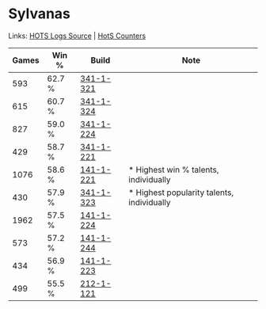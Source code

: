 # Sylvanas

Links: [HOTS Logs Source](https://www.hotslogs.com/Sitewide/HeroDetails?Hero=Sylvanas) | [HotS Counters](http://hotscounters.com/#/hero/Sylvanas)

Games  | Win %  | Build     | Note
-----  | -----  | -----     | ----
593    | 62.7 % | [341-1-321](http://www.heroesfire.com/hots/talent-calculator/sylvanas#pAFv) | 
615    | 60.7 % | [341-1-324](http://www.heroesfire.com/hots/talent-calculator/sylvanas#pAFy) | 
827    | 59.0 % | [341-1-224](http://www.heroesfire.com/hots/talent-calculator/sylvanas#pAEO) | 
429    | 58.7 % | [341-1-221](http://www.heroesfire.com/hots/talent-calculator/sylvanas#pAEL) | 
1076   | 58.6 % | [141-1-221](http://www.heroesfire.com/hots/talent-calculator/sylvanas#hXyL) | * Highest win % talents, individually
430    | 57.9 % | [341-1-323](http://www.heroesfire.com/hots/talent-calculator/sylvanas#pAFx) | * Highest popularity talents, individually
1962   | 57.5 % | [141-1-224](http://www.heroesfire.com/hots/talent-calculator/sylvanas#hXyO) | 
573    | 57.2 % | [141-1-244](http://www.heroesfire.com/hots/talent-calculator/sylvanas#hXyi) | 
434    | 56.9 % | [141-1-223](http://www.heroesfire.com/hots/talent-calculator/sylvanas#hXyN) | 
499    | 55.5 % | [212-1-121](http://www.heroesfire.com/hots/talent-calculator/sylvanas#kFGX) | 
